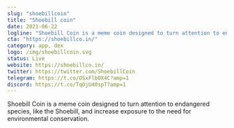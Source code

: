 ```yaml
---
slug: "shoebillcoin"
title: "Shoebill coin"
date: 2021-06-22
logline: "Shoebill Coin is a meme coin designed to turn attention to endangered species, like the Shoebill, and increase exposure to the need for environmental conservation."
cta: "https://shoebillco.in/"
category: app, dex
logo: /img/shoebillcoin.svg
status: Live
website: https://shoebillco.in/
twitter: https://twitter.com/ShoebillCoin
telegram: https://t.co/OSxFlbOX4C?amp=1
discord: https://t.co/TqOjU40spT?amp=1
---
```


Shoebill Coin is a meme coin designed to turn attention to endangered species, like the Shoebill, and increase exposure to the need for environmental conservation.
